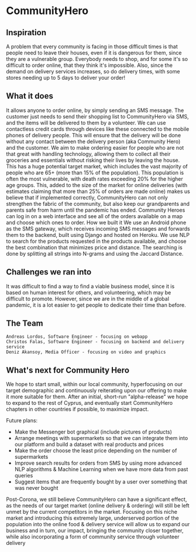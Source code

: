 # CommunityHero

## Inspiration

A problem that every community is facing in those difficult times is that people need to leave their houses, even if it is dangerous for them, since they are a vulnerable group. Everybody needs to shop, and for some it's so difficult to order online, that they think it's impossible. Also, since the demand on delivery services increases, so do delivery times, with some stores needing up to 5 days to deliver your order!

## What it does

It allows anyone to order online, by simply sending an SMS message. The customer just needs to send their shopping list to CommunityHero via SMS, and the items will be delivered to them by a volunteer. We can use contactless credit cards through devices like these connected to the mobile phones of delivery people. This will ensure that the delivery will be done without any contact between the delivery person (aka Community Hero) and the customer.
We aim to make ordering easier for people who are not that great with handling technology, allowing them to collect all their groceries and essentials without risking their lives by leaving the house. This has a huge potential target market, which includes the vast majority of people who are 65+ (more than 15% of the population). This population is often the most vulnerable, with death rates exceeding 20% for the higher age groups. This, added to the size of the market for online deliveries (with estimates claiming that more than 25% of orders are made online) makes us believe that if implemented correctly, CommunityHero can not only strengthen the fabric of the community, but also keep our grandparents and parents safe from harm until the pandemic has ended.
Community Heroes can log in on a web interface and see all of the orders available on a map and choose which ones to order.
How we built it
We use an Android phone as the SMS gateway, which receives incoming SMS messages and forwards them to the backend, built using Django and hosted on Heroku. We use NLP to search for the products requested in the products available, and choose the best combination that minimizes price and distance. The searching is done by splitting all strings into N-grams and using the Jaccard Distance.

## Challenges we ran into

It was difficult to find a way to find a viable business model, since it is based on human interest for others, and volunteering, which may be difficult to promote. However, since we are in the middle of a global pandemic, it is a lot easier to get people to dedicate their time than before.

## The Team

    Andreas Lordos, Software Engineer - focusing on webapp
    Christos Falas, Software Engineer - focusing on backend and delivery service
    Deniz Akansoy, Media Officer - focusing on video and graphics

## What's next for Community Hero

We hope to start small, within our local community, hyperfocusing on our target demographic and continuously reiterating upon our offering to make it more suitable for them. After an initial, short-run "alpha-release" we hope to expand to the rest of Cyprus, and eventually start CommunityHero chapters in other countries if possible, to maximize impact.

Future plans:

   - Make the Messenger bot graphical (include pictures of products)
   - Arrange meetings with supermarkets so that we can integrate them into our platform and build a dataset with real products and prices
   - Make the order choose the least price depending on the number of supermarkets
   - Improve search results for orders from SMS by using more advanced NLP algorithms & Machine Learning when we have more data from past queries
   - Suggest items that are frequently bought by a user over something that was never bought

Post-Corona, we still believe CommunityHero can have a significant effect, as the needs of our target market (online delivery & ordering) will still be left unmet by the current competitors in the market. Focusing on this niche market and introducing this extremely large, underserved portion of the population into the online food & delivery service will allow us to expand our business and in turn, our impact, bringing the community closer together, while also incorporating a form of community service through volunteer delivery
